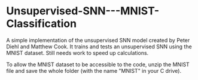 # Unsupervised-SNN---MNIST-Classification
A simple implementation of the unsupervised SNN model created by Peter Diehl and Matthew Cook. It trains and tests an unsupervised SNN using the MNIST dataset. Still needs work to speed up calculations. 

To allow the MNIST dataset to be accessible to the code, unzip the MNIST file and save the whole folder (with the name "MNIST" in your C drive). 
